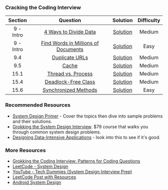 
### Cracking the Coding Interview

|  ﻿Section  |                                                                                            Question                                                                                           |                                                                              Solution                                                                              | Difficulty |
|:---------:|:---------------------------------------------------------------------------------------------------------------------------------------------------------------------------------------------:|:------------------------------------------------------------------------------------------------------------------------------------------------------------------:|:----------:|
| 9 - Intro | [4 Ways to Divide Data](https://github.com/RodneyShag/System_Design/blob/master/Questions/Cracking%20the%20Coding%20Interview/4%20Ways%20to%20Divide%20Data.md)                               | [Solution](https://github.com/RodneyShag/System_Design/blob/master/Solutions/Cracking%20the%20Coding%20Interview/4%20Ways%20to%20Divide%20Data.md)                 |   Medium   |
| 9 - Intro | [Find Words in Millions of Documents](https://github.com/RodneyShag/System_Design/blob/master/Questions/Cracking%20the%20Coding%20Interview/Find%20Words%20in%20Millions%20of%20Documents.md) | [Solution](https://github.com/RodneyShag/System_Design/blob/master/Solutions/Cracking%20the%20Coding%20Interview/Find%20Words%20in%20Millions%20of%20Documents.md) |    Easy    |
|    9.4    | [Duplicate URLs](https://github.com/RodneyShag/System_Design/blob/master/Questions/Cracking%20the%20Coding%20Interview/Duplicate%20URLs.md)                                                   | [Solution](https://github.com/RodneyShag/System_Design/blob/master/Solutions/Cracking%20the%20Coding%20Interview/Duplicate%20URLs.md)                              |   Medium   |
|    9.5    | [Cache](https://github.com/RodneyShag/System_Design/blob/master/Questions/Cracking%20the%20Coding%20Interview/Cache.md)                                                                       | [Solution](https://github.com/RodneyShag/System_Design/blob/master/Solutions/Cracking%20the%20Coding%20Interview/Cache.md)                                         |   Medium   |
|    15.1   | [Thread vs. Process](https://github.com/RodneyShag/System_Design/blob/master/Questions/Cracking%20the%20Coding%20Interview/Thread%20vs.%20Process.md)                                         | [Solution](https://github.com/RodneyShag/System_Design/blob/master/Solutions/Cracking%20the%20Coding%20Interview/Thread%20vs.%20Process.md)                        |   Medium   |
|    15.4   | [Deadlock-Free Class](https://github.com/RodneyShag/System_Design/blob/master/Questions/Cracking%20the%20Coding%20Interview/Deadlock-Free%20Class.md)                                         | [Solution](https://github.com/RodneyShag/System_Design/blob/master/Solutions/Cracking%20the%20Coding%20Interview/Deadlock-Free%20Class.md)                         |   Medium   |
|    15.6   | [Synchronized Methods](https://github.com/RodneyShag/System_Design/blob/master/Questions/Cracking%20the%20Coding%20Interview/Synchronized%20Methods.md)                                       | [Solution](https://github.com/RodneyShag/System_Design/blob/master/Solutions/Cracking%20the%20Coding%20Interview/Synchronized%20Methods.md)                        |    Easy    |

### Recommended Resources

- [System Design Primer](https://github.com/donnemartin/system-design-primer) - Cover the topics then dive into sample problems and their solutions.
- [Grokking the System Design Interview](https://www.educative.io/collection/5668639101419520/5649050225344512). $79 course that walks you through common system design problems.
- [Designing Data-Intensive Applications](https://www.amazon.com/Designing-Data-Intensive-Applications-Reliable-Maintainable/dp/1449373321) - look into this to see if it's good.

### More Resources

- [Grokking the Coding Interview: Patterns for Coding Questions](https://www.educative.io/courses/grokking-the-coding-interview)
- [LeetCode - System Design](https://leetcode.com/discuss/interview-question/system-design?currentPage=1&orderBy=hot&query=)
- [YouTube - Tech Dummies (System Design Interview Prep)](https://www.youtube.com/channel/UCn1XnDWhsLS5URXTi5wtFTA)
- [LeetCode Post with Resources](https://leetcode.com/discuss/career/216554/from-0-to-clearing-uberappleamazonlinedingoogle)
- [Android System Design](https://www.facebook.com/careers/life/preparing-for-your-android-engineering-interview-at-facebook)
